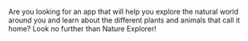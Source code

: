 Are you looking for an app that will help you explore the natural world around you and learn about the different plants and animals that call it home? Look no further than Nature Explorer!
